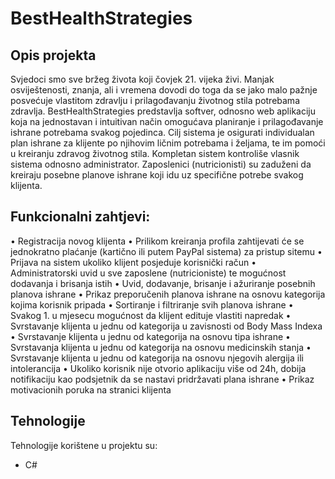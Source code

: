 # BestHealthStrategies

## Opis projekta
Svjedoci smo sve bržeg života koji čovjek 21. vijeka živi. Manjak osviještenosti, znanja, ali i vremena dovodi do toga da se jako malo pažnje posvećuje vlastitom zdravlju i prilagođavanju životnog stila potrebama zdravlja. BestHealthStrategies predstavlja softver, odnosno web aplikaciju koja na jednostavan i intuitivan način omogućava planiranje i prilagođavanje ishrane potrebama svakog pojedinca. Cilj sistema je osigurati individualan plan ishrane za klijente po njihovim ličnim potrebama i željama, te im pomoći u kreiranju zdravog životnog stila. Kompletan sistem kontroliše vlasnik sistema odnosno administrator. Zaposlenici (nutricionisti) su zaduženi da kreiraju posebne planove ishrane koji idu uz specifične potrebe svakog klijenta. 
	
## Funkcionalni zahtjevi:
•	Registracija novog klijenta
•	Prilikom kreiranja profila zahtijevati će se jednokratno plaćanje (kartično ili putem PayPal sistema) za pristup sitemu
•	Prijava na sistem ukoliko klijent posjeduje korisnički račun
•	Administratorski uvid u sve zaposlene (nutricioniste) te mogućnost dodavanja i brisanja istih
•	Uvid, dodavanje, brisanje i ažuriranje posebnih planova ishrane
•	Prikaz preporučenih planova ishrane na osnovu kategorija kojima korisnik pripada
•	Sortiranje i filtriranje svih planova ishrane
•	Svakog 1. u mjesecu mogućnost da klijent edituje vlastiti napredak
•	Svrstavanje klijenta u jednu od kategorija u zavisnosti od Body Mass Indexa
•	Svrstavanje klijenta u jednu od kategorija na osnovu tipa ishrane
•	Svrstavanja klijenta u jednu od kategorija na osnovu medicinskih stanja
•	Svrstavanje klijenta u jednu od kategorija na osnovu njegovih alergija ili intolerancija
•	Ukoliko korisnik nije otvorio aplikaciju više od 24h, dobija notifikaciju kao podsjetnik da se nastavi pridržavati plana ishrane
•	Prikaz motivacionih poruka na stranici klijenta
  
## Tehnologije
Tehnologije korištene u projektu su:
* C#
